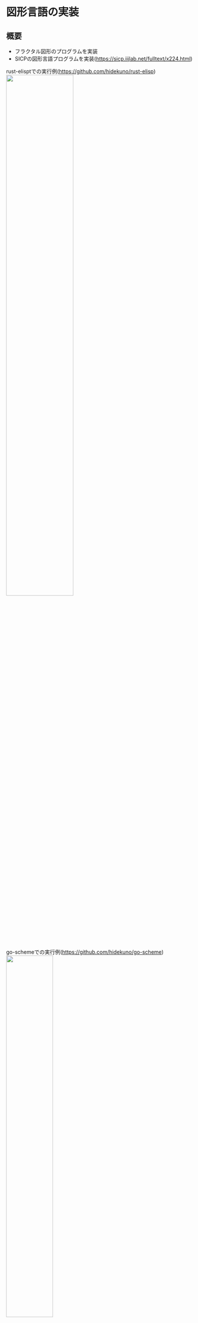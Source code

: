 図形言語の実装
=================

## 概要
- フラクタル図形のプログラムを実装
- SICPの図形言語プログラムを実装(https://sicp.iijlab.net/fulltext/x224.html)

rust-elisptでの実行例(https://github.com/hidekuno/rust-elisp)
<img src="https://user-images.githubusercontent.com/22115777/65193640-bf4e6600-dab6-11e9-9851-eb001450a08d.png" width=60%>

go-schemeでの実行例(https://github.com/hidekuno/go-scheme)
<img src="https://user-images.githubusercontent.com/22115777/44436239-11406600-a5ef-11e8-9860-0b3f73350114.png" width=50%>
